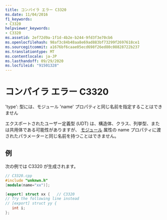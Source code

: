 ```yaml
---
title: コンパイラ エラー C3320
ms.date: 11/04/2016
f1_keywords:
- C3320
helpviewer_keywords:
- C3320
ms.assetid: 2ef72d9a-1f1d-4b2e-b244-9fd3f3e70cb6
ms.openlocfilehash: 98af3c84b48aa8e69ad883bf73299f2697618ce1
ms.sourcegitcommit: a1676bf6caae05ecd698f26ed80c08828722b237
ms.translationtype: MT
ms.contentlocale: ja-JP
ms.lasthandoff: 09/29/2020
ms.locfileid: "91501328"
---
```

# <a name="compiler-error-c3320"></a>コンパイラ エラー C3320

'type': 型には、モジュール 'name' プロパティと同じ名前を指定することはできません

エクスポートされたユーザー定義型 (UDT) は、構造体、クラス、列挙型、または共用体である可能性がありますが、 [モジュール](../../windows/attributes/module-cpp.md) 属性の name プロパティに渡されたパラメーターと同じ名前を持つことはできません。

## <a name="example"></a>例

次の例では C3320 が生成されます。

```cpp
// C3320.cpp
#include "unknwn.h"
[module(name="xx")];

[export] struct xx {   // C3320
// Try the following line instead
// [export] struct yy {
   int i;
};
```
